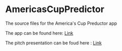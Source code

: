 # AmericasCupPredictor
The source files for the America's Cup Preductor app

The app can be found here:  [Link](https://americascup.shinyapps.io/AmericasCup/)

The pitch presentation can be foud here : [Link](https://rpubs.com/afrobrad/733851)
